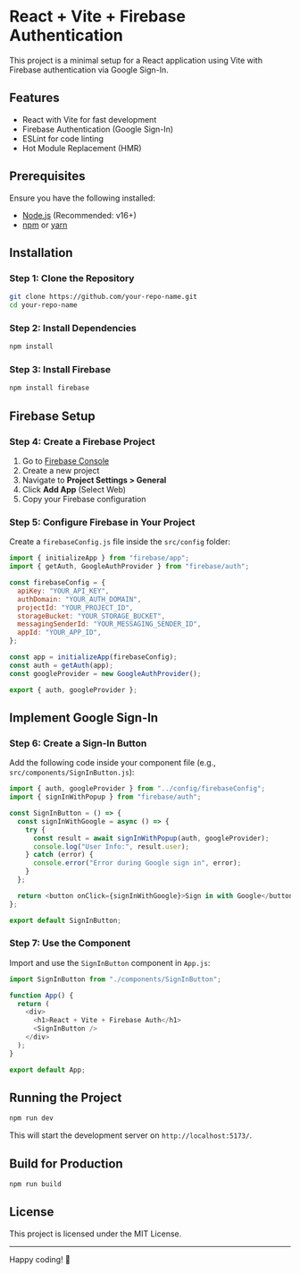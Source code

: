 # React + Vite + Firebase Authentication

This project is a minimal setup for a React application using Vite with Firebase authentication via Google Sign-In.

## Features
- React with Vite for fast development
- Firebase Authentication (Google Sign-In)
- ESLint for code linting
- Hot Module Replacement (HMR)

## Prerequisites
Ensure you have the following installed:
- [Node.js](https://nodejs.org/) (Recommended: v16+)
- [npm](https://www.npmjs.com/) or [yarn](https://yarnpkg.com/)

## Installation

### Step 1: Clone the Repository
```sh
git clone https://github.com/your-repo-name.git
cd your-repo-name
```

### Step 2: Install Dependencies
```sh
npm install
```

### Step 3: Install Firebase
```sh
npm install firebase
```

## Firebase Setup

### Step 4: Create a Firebase Project
1. Go to [Firebase Console](https://console.firebase.google.com/)
2. Create a new project
3. Navigate to **Project Settings > General**
4. Click **Add App** (Select Web)
5. Copy your Firebase configuration

### Step 5: Configure Firebase in Your Project
Create a `firebaseConfig.js` file inside the `src/config` folder:

```javascript
import { initializeApp } from "firebase/app";
import { getAuth, GoogleAuthProvider } from "firebase/auth";

const firebaseConfig = {
  apiKey: "YOUR_API_KEY",
  authDomain: "YOUR_AUTH_DOMAIN",
  projectId: "YOUR_PROJECT_ID",
  storageBucket: "YOUR_STORAGE_BUCKET",
  messagingSenderId: "YOUR_MESSAGING_SENDER_ID",
  appId: "YOUR_APP_ID",
};

const app = initializeApp(firebaseConfig);
const auth = getAuth(app);
const googleProvider = new GoogleAuthProvider();

export { auth, googleProvider };
```

## Implement Google Sign-In

### Step 6: Create a Sign-In Button
Add the following code inside your component file (e.g., `src/components/SignInButton.js`):

```javascript
import { auth, googleProvider } from "../config/firebaseConfig";
import { signInWithPopup } from "firebase/auth";

const SignInButton = () => {
  const signInWithGoogle = async () => {
    try {
      const result = await signInWithPopup(auth, googleProvider);
      console.log("User Info:", result.user);
    } catch (error) {
      console.error("Error during Google sign in", error);
    }
  };

  return <button onClick={signInWithGoogle}>Sign in with Google</button>;
};

export default SignInButton;
```

### Step 7: Use the Component
Import and use the `SignInButton` component in `App.js`:

```javascript
import SignInButton from "./components/SignInButton";

function App() {
  return (
    <div>
      <h1>React + Vite + Firebase Auth</h1>
      <SignInButton />
    </div>
  );
}

export default App;
```

## Running the Project
```sh
npm run dev
```
This will start the development server on `http://localhost:5173/`.

## Build for Production
```sh
npm run build
```

## License
This project is licensed under the MIT License.

---

Happy coding! 🚀
